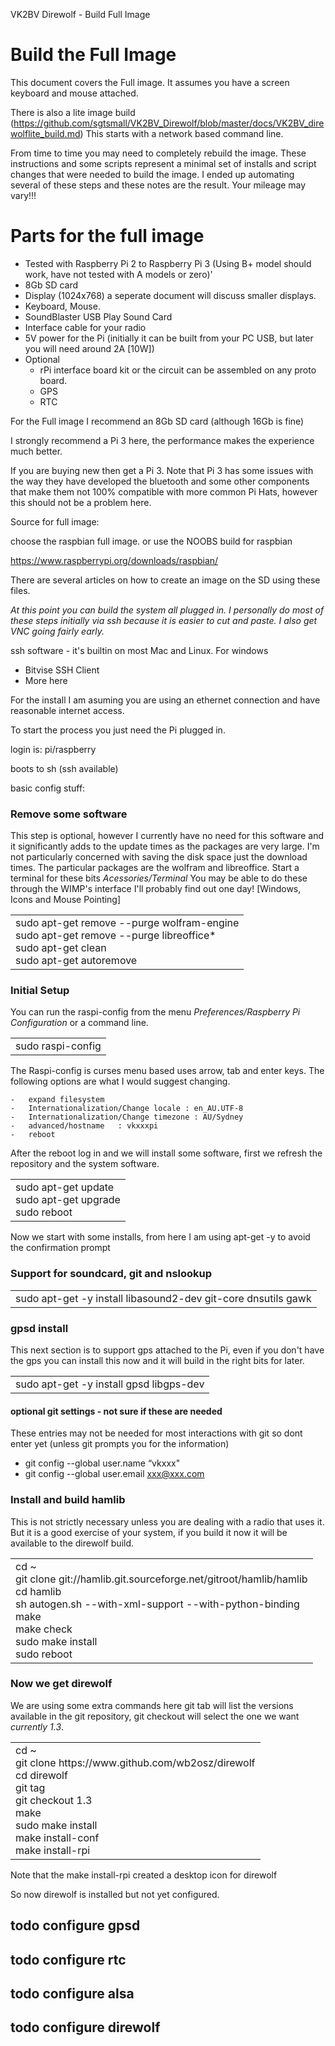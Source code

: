 VK2BV Direwolf - Build Full Image

 

# Build the Full Image

This document covers the Full image. It assumes you have a screen keyboard and mouse attached.

There is also a lite image build (https://github.com/sgtsmall/VK2BV_Direwolf/blob/master/docs/VK2BV_direwolflite_build.md) This starts with a network based command line.

From time to time you may need to completely rebuild the image. These instructions and some scripts represent a minimal set of installs and script changes that were needed to build the image. I ended up automating several of these steps and these notes are the result. Your mileage may vary!!!

# Parts for the full image

  - Tested with Raspberry Pi 2 to Raspberry Pi 3 (Using B+ model should work, have not tested with A models or zero)'
  - 8Gb SD card
  - Display (1024x768) a seperate document will discuss smaller displays.
  - Keyboard, Mouse.
  - SoundBlaster USB Play Sound Card
  - Interface cable for your radio
  - 5V power for the Pi (initially it can be built from your PC USB, but later you will need around 2A [10W])
  - Optional
    - rPi interface board kit or the circuit can be assembled on any proto board. 
    - GPS
    - RTC

For the Full image I recommend an 8Gb SD card (although 16Gb is fine)

I strongly recommend a Pi 3 here, the performance makes the experience much better.

If you are buying new then get a Pi 3. Note that Pi 3 has some issues with the way they have developed the bluetooth and some other components that make them not 100% compatible with more common Pi Hats, however this should not be a problem here.

Source for full image:

choose the raspbian full image.
or use the NOOBS build for raspbian

https://www.raspberrypi.org/downloads/raspbian/

There are several articles on how to create an image on the SD using these files.

_At this point you can build the system all plugged in. I personally do most of these steps initially via ssh because it is easier to cut and paste. I also get VNC going fairly early._

ssh software - it's builtin on most Mac and Linux. For windows 
  - Bitvise SSH Client
  - More here


For the install I am asuming you are using an ethernet connection and have reasonable internet access.

To start the process you just need the Pi plugged in.

login is: pi/raspberry

boots to sh (ssh available)

basic config stuff:


### Remove some software
This step is optional, however I currently have no need for this software and it significantly adds to the update times as the packages are very large. I'm not particularly concerned with saving the disk space just the download times.
The particular packages are the wolfram and libreoffice.
Start a terminal for these bits _Acessories/Terminal_ You may be able to do these through the WIMP's interface I'll probably find out one day! [Windows, Icons and Mouse Pointing]
<table>
  <tr>
    <td>sudo apt-get remove --purge wolfram-engine<br>
sudo apt-get remove --purge libreoffice*<br>
sudo apt-get clean<br>
sudo apt-get autoremove<br>
  </tr>
</table>

### Initial Setup

You can run the raspi-config from the menu _Preferences/Raspberry Pi Configuration_ or a command line.
<table>
  <tr>
    <td>sudo raspi-config</td>
  </tr>
</table>
The Raspi-config is curses menu based uses arrow, tab and enter keys. The following options are what I would suggest changing.  
  
  
    
    -   expand filesystem  
    -   Internationalization/Change locale : en_AU.UTF-8  
    -   Internationalization/Change timezone : AU/Sydney  
    -   advanced/hostname   : vkxxxpi  
    -   reboot  

After the reboot log in and we will install some software, first we refresh the repository and the system software.
<table>
  <tr>
    <td>sudo apt-get update<br>
sudo apt-get upgrade<br>
sudo reboot</td>
  </tr>
</table>

Now we start with some installs, from here I am using apt-get -y to avoid the confirmation prompt

### Support for soundcard, git and nslookup
<table>
  <tr>
    <td>sudo apt-get -y install libasound2-dev git-core dnsutils gawk</td>
  </tr>
</table>

### gpsd install
This next section is to support gps attached to the Pi, even if you don't have the gps you can install this now and it will build in the right bits for later.
<table>
  <tr>
    <td>
sudo apt-get -y install gpsd libgps-dev</td>
  </tr>
</table>

#### optional git settings - not sure if these are needed
These entries may not be needed for most interactions with git so dont enter yet (unless git prompts you for the information)<br>
  - git config --global user.name “vkxxx"<br>
  - git config --global user.email xxx@xxx.com<br>

### Install and build hamlib 
 This is not strictly necessary unless you are dealing with a radio that uses it. But it is a good exercise of your system, if you build it now it will be available to the direwolf build.

<table>
  <tr>
    <td>
cd ~<br>
git clone git://hamlib.git.sourceforge.net/gitroot/hamlib/hamlib<br>
cd hamlib<br>
sh autogen.sh --with-xml-support --with-python-binding<br>
make<br>
make check<br>
sudo make install<br>
sudo reboot
</td>
  </tr>
</table>

### Now we get direwolf

We are using some extra commands here git tab will list the versions available in the git repository, git checkout will select the one we want _currently 1.3_.

<table>
  <tr>
    <td>
cd ~<br>
git clone https://www.github.com/wb2osz/direwolf<br>
cd direwolf<br>
git tag<br>
git checkout 1.3<br>
make<br>
sudo make install<br>
make install-conf<br>
make install-rpi </td>
  </tr>
</table>
Note that the make install-rpi created a desktop icon for direwolf

So now direwolf is installed but not yet configured.

## todo configure gpsd
## todo configure rtc
## todo configure alsa
## todo configure direwolf


